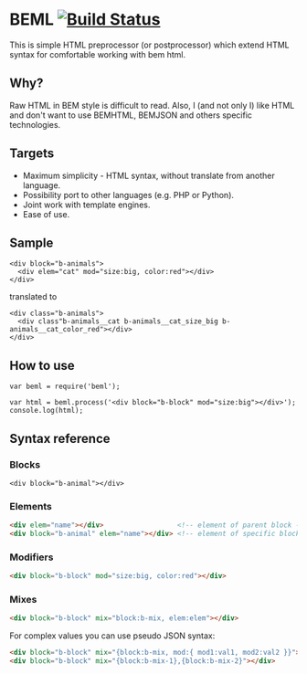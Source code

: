 BEML [![Build Status][build]][build-link]
=================================================================================
[build]: https://travis-ci.org/zenwalker/node-beml.png?branch=master
[build-link]: https://travis-ci.org/zenwalker/node-beml

This is simple HTML preprocessor (or postprocessor) which extend HTML syntax for comfortable working with bem html.


Why?
----

Raw HTML in BEM style is difficult to read. Also, I (and not only I) like HTML and don't want to use BEMHTML, BEMJSON and others specific technologies.


Targets
-------

* Maximum simplicity - HTML syntax, without translate from another language.
* Possibility port to other languages (e.g. PHP or Python).
* Joint work with template engines.
* Ease of use.


Sample
------

```
<div block="b-animals">
  <div elem="cat" mod="size:big, color:red"></div>
</div>
```

translated to

```
<div class="b-animals">
  <div class"b-animals__cat b-animals__cat_size_big b-animals__cat_color_red"></div>
</div>
```


How to use
----------

```
var beml = require('beml');

var html = beml.process('<div block="b-block" mod="size:big"></div>');
console.log(html);

```


Syntax reference
----------------


### Blocks

```
<div block="b-animal"></div>
```

### Elements

```html
<div elem="name"></div>                  <!-- element of parent block -->
<div block="b-animal" elem="name"></div> <!-- element of specific block -->
```

### Modifiers

```html
<div block="b-block" mod="size:big, color:red"></div>
```

### Mixes

```html
<div block="b-block" mix="block:b-mix, elem:elem"></div>
```

For complex values you can use pseudo JSON syntax:

```html
<div block="b-block" mix="{block:b-mix, mod:{ mod1:val1, mod2:val2 }}"></div>
<div block="b-block" mix="{block:b-mix-1},{block:b-mix-2}"></div>
```
